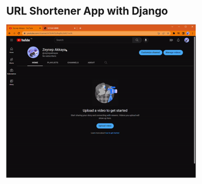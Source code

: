 # URL Shortener App with Django

![](https://github.com/zeynepakkaya-1/url-shortener-with-django/blob/main/gif.gif)
